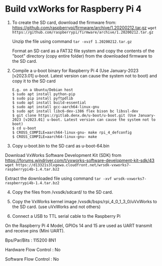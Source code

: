 # Build vxWorks for Raspberry Pi 4

1. 	To create the SD card, download the firmware from: https://github.com/raspberrypi/firmware/archive/1.20200212.tar.gz
		 `wget https://github.com/raspberrypi/firmware/archive/1.20200212.tar.gz`
		
	  Unzip the file using command 
    `tar -xvzf 1.20200212.tar.gz`

	  Format an SD card as a FAT32 file system and copy the contents of the "boot" directory (copy entire folder) from the downloaded firmware to the SD card.

2. 	Compile a u-boot binary for Raspberry Pi 4 (Use January-2023 [v2023.01] u-boot. Latest version can cause the system not to boot) and copy it to the SD card

		E.g. on a Ubuntu/Debian host
		$ sudo apt install python-pip
		$ sudo pip install pyftpdlib
		$ sudo apt install build-essential
		$ sudo apt install gcc-aarch64-linux-gnu
		$ sudo apt install libc6-dev-i386 flex bison bc libssl-dev
		$ git clone https://gitlab.denx.de/u-boot/u-boot.git (Use January-2023 [v2023.01] u-boot. Latest version can cause the system not to boot)
		$ cd u-boot
		$ CROSS_COMPILE=aarch64-linux-gnu- make rpi_4_defconfig
		$ CROSS_COMPILE=aarch64-linux-gnu- make

3.    Copy u-boot.bin to the SD card as u-boot-64.bin

Download VxWorks Software Development Kit (SDK) from https://forums.windriver.com/t/vxworks-software-development-kit-sdk/43
  `wget https://d13321s3lxgewa.cloudfront.net/wrsdk-vxworks7-raspberrypi4b-1.4.tar.bz2`

Extract the downloaded file using command 
	`tar -xvf wrsdk-vxworks7-raspberrypi4b-1.4.tar.bz2`

4.    Copy the files from /vxsdk/sdcard/ to the SD card.

5.    Copy the VxWorks kernel image /vxsdk/bsps/rpi_4_0_1_3_0/uVxWorks to the SD card.  (use uVxWorks and not others)

6.    Connect a USB to TTL serial cable to the Raspberry Pi

On the Raspberry Pi 4 Model, GPIOs 14 and 15 are used as UART transmit and receive pins (Mini UART).

Bps/Par/Bits       : 115200 8N1

Hardware Flow Control : No

Software Flow Control : No
